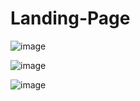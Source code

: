 # Landing-Page

![image](https://github.com/shamsky777/Landing-Page/assets/111402885/f2e3b14d-243f-4434-89f7-4adf8733aeef)

![image](https://github.com/shamsky777/Landing-Page/assets/111402885/177ca78d-b7e9-49a0-8d32-a8c6b4d33939)

![image](https://github.com/shamsky777/Landing-Page/assets/111402885/16b03211-a42c-4660-8147-9a05b768be15)
